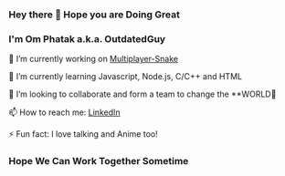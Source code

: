 ### Hey there 👋 Hope you are Doing Great

### I'm Om Phatak a.k.a. OutdatedGuy

🔭 I’m currently working on [Multiplayer-Snake](https://outdated-multiplayer-snake.glitch.me)

🌱 I’m currently learning Javascript, Node.js, C/C++ and HTML

👯 I’m looking to collaborate and form a team to change the **WORLD🙈

📫 How to reach me: [LinkedIn](www.linkedin.com/in/Om-Phatak)

⚡ Fun fact: I love talking and Anime too!

### Hope We Can Work Together Sometime
